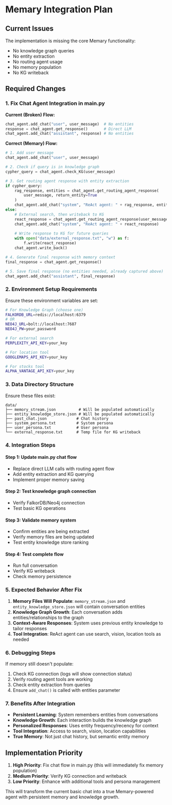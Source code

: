 # Memary Integration Plan

## Current Issues
The implementation is missing the core Memary functionality:
- No knowledge graph queries
- No entity extraction 
- No routing agent usage
- No memory population
- No KG writeback

## Required Changes

### 1. Fix Chat Agent Integration in main.py

**Current (Broken) Flow:**
```python
chat_agent.add_chat("user", user_message)  # No entities
response = chat_agent.get_response()       # Direct LLM
chat_agent.add_chat("assistant", response) # No entities
```

**Correct (Memary) Flow:**
```python
# 1. Add user message
chat_agent.add_chat("user", user_message)

# 2. Check if query is in knowledge graph
cypher_query = chat_agent.check_KG(user_message)

# 3. Get routing agent response with entity extraction
if cypher_query:
    rag_response, entities = chat_agent.get_routing_agent_response(
        user_message, return_entity=True
    )
    chat_agent.add_chat("system", "ReAct agent: " + rag_response, entities)
else:
    # External search, then writeback to KG
    react_response = chat_agent.get_routing_agent_response(user_message)
    chat_agent.add_chat("system", "ReAct agent: " + react_response)
    
    # Write response to KG for future queries
    with open("data/external_response.txt", "w") as f:
        f.write(react_response)
    chat_agent.write_back()

# 4. Generate final response with memory context
final_response = chat_agent.get_response()

# 5. Save final response (no entities needed, already captured above)
chat_agent.add_chat("assistant", final_response)
```

### 2. Environment Setup Requirements

Ensure these environment variables are set:
```bash
# For Knowledge Graph (choose one)
FALKORDB_URL=redis://localhost:6379
# OR
NEO4J_URL=bolt://localhost:7687
NEO4J_PW=your_password

# For external search
PERPLEXITY_API_KEY=your_key

# For location tool
GOOGLEMAPS_API_KEY=your_key

# For stocks tool
ALPHA_VANTAGE_API_KEY=your_key
```

### 3. Data Directory Structure

Ensure these files exist:
```
data/
├── memory_stream.json          # Will be populated automatically
├── entity_knowledge_store.json # Will be populated automatically
├── past_chat.json             # Chat history
├── system_persona.txt         # System persona
├── user_persona.txt           # User persona
└── external_response.txt      # Temp file for KG writeback
```

### 4. Integration Steps

#### Step 1: Update main.py chat flow
- Replace direct LLM calls with routing agent flow
- Add entity extraction and KG querying
- Implement proper memory saving

#### Step 2: Test knowledge graph connection
- Verify FalkorDB/Neo4j connection
- Test basic KG operations

#### Step 3: Validate memory system
- Confirm entities are being extracted
- Verify memory files are being updated
- Test entity knowledge store ranking

#### Step 4: Test complete flow
- Run full conversation
- Verify KG writeback
- Check memory persistence

### 5. Expected Behavior After Fix

1. **Memory Files Will Populate**: `memory_stream.json` and `entity_knowledge_store.json` will contain conversation entities
2. **Knowledge Graph Growth**: Each conversation adds entities/relationships to the graph
3. **Context-Aware Responses**: System uses previous entity knowledge to tailor responses
4. **Tool Integration**: ReAct agent can use search, vision, location tools as needed

### 6. Debugging Steps

If memory still doesn't populate:
1. Check KG connection (logs will show connection status)
2. Verify routing agent tools are working
3. Check entity extraction from queries
4. Ensure `add_chat()` is called with entities parameter

### 7. Benefits After Integration

- **Persistent Learning**: System remembers entities from conversations
- **Knowledge Growth**: Each interaction builds the knowledge graph
- **Personalized Responses**: Uses entity frequency/recency for context
- **Tool Integration**: Access to search, vision, location capabilities
- **True Memory**: Not just chat history, but semantic entity memory

## Implementation Priority

1. **High Priority**: Fix chat flow in main.py (this will immediately fix memory population)
2. **Medium Priority**: Verify KG connection and writeback
3. **Low Priority**: Enhance with additional tools and persona management

This will transform the current basic chat into a true Memary-powered agent with persistent memory and knowledge growth.
